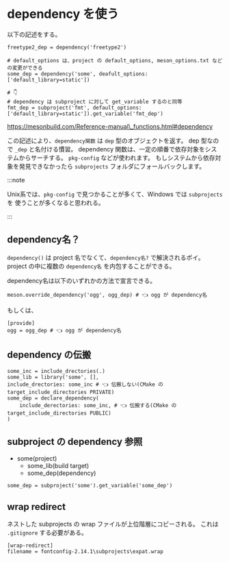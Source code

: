 # dependency を使う

以下の記述をする。

```meson title="meson.build"
freetype2_dep = dependency('freetype2')
```

```meson title="meson.build"
# default_options は、project の default_options, meson_options.txt などの変更ができる
some_dep = dependency('some', deafult_options: ['default_library=static'])

# 👇
# dependency は subproject に対して get_variable するのと同等
fmt_dep = subproject('fmt', default_options: ['default_library=static']).get_variable('fmt_dep')
```

https://mesonbuild.com/Reference-manual\_functions.html#dependency

この記述により、`dependency関数` は `dep` 型のオブジェクトを返す。
dep 型なので `_dep` と名付ける慣習。
dependency 関数は、一定の順番で依存対象をシステムからサーチする。
`pkg-config` などが使われます。
もしシステムから依存対象を発見できなかったら `subprojects` フォルダにフォールバックします。

:::note

Unix系では、`pkg-config` で見つかることが多くて、Windows では `subprojects` を
使うことが多くなると思われる。

:::

## dependency名？

`dependency()` は project 名でなくて、`dependency名?` で解決されるポイ。
project の中に複数の `dependency名` を内包することができる。

dependency名は以下のいずれかの方法で宣言できる。

```meson title="subprojects/ogg/meson.build"
meson.override_dependency('ogg', ogg_dep) # 👈 ogg が dependency名
```

もしくは、

```meson title="subprojects/ogg.wrap"
[provide]
ogg = ogg_dep # 👈 ogg が dependency名
```

## dependency の伝搬

```meson
some_inc = include_drectories(.)
some_lib = library('some', [],
include_drectories: some_inc # 👈 伝搬しない(CMake の target_include_directories PRIVATE)
some_dep = declare_dependency(
    include_derectories: some_inc, # 👈 伝搬する(CMake の target_include_directories PUBLIC)
)
```

## subproject の dependency 参照

- some(project)
  - some_lib(build target)
  - some_dep(dependency)

```meson.build
some_dep = subproject('some').get_variable('some_dep')
```

## wrap redirect

ネストした subprojects の wrap ファイルが上位階層にコピーされる。
これは `.gitignore` する必要がある。

```subprojects\expat.wrap
[wrap-redirect]
filename = fontconfig-2.14.1\subprojects\expat.wrap
```


